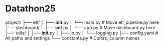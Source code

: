 # Datathon25

project/
├── etl/
│   ├── __init__.py
│   └── main.py          # Move etl_pipeline.py here
├── dashboard/
│   ├── __init__.py
│   └── app.py           # Move dashboard.py here
├── utils/
│   ├── __init__.py
│   ├── io.py
│   └── logging.py
├── config.yaml          # All paths and settings
└── constants.py         # Colors, column names